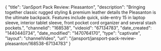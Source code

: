 {
    "title": "JanSport Pack Review: Pleasanton",
    "description": "Bringing together classic rugged styling & premium leather details the Pleasanton is the ultimate backpack. Features include quick, side-entry 15 in laptop sleeve, interior tablet sleeve, front pocket cord organizer and several stash pockets.",
    "channelid": "168538",
    "videoid": "67134783",
    "date_created": "1440440734",
    "date_modified": "1470764170",
    "type": "captivate",
    "layout": "channelVideo",
    "url": "\/jansport\/jansport-pack-review-pleasanton\/168538-67134783"
}